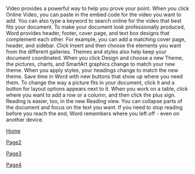 <!DOCTYPE html>
<html lang="en">
<head>
    <meta charset="UTF-8">
    <title>Title</title>
</head>
<body>
<p>Video provides a powerful way to help you prove your point. When you click Online Video, you can paste in the embed code for the video you want to add. You can also type a keyword to search online for the video that best fits your document.
To make your document look professionally produced, Word provides header, footer, cover page, and text box designs that complement each other. For example, you can add a matching cover page, header, and sidebar. Click Insert and then choose the elements you want from the different galleries.
Themes and styles also help keep your document coordinated. When you click Design and choose a new Theme, the pictures, charts, and SmartArt graphics change to match your new theme. When you apply styles, your headings change to match the new theme.
Save time in Word with new buttons that show up where you need them. To change the way a picture fits in your document, click it and a button for layout options appears next to it. When you work on a table, click where you want to add a row or a column, and then click the plus sign.
Reading is easier, too, in the new Reading view. You can collapse parts of the document and focus on the text you want. If you need to stop reading before you reach the end, Word remembers where you left off - even on another device.

</p>
<a href="https://github.com/gar7mn/midterm1000site/blob/main/readme.md/">Home</a>
<p></p>
<a href="https://github.com/gar7mn/midterm1000site/blob/main/readme.md/">Page2</a>
<p></p>
<a href="https://github.com/gar7mn/midterm1000site/blob/main/readme.md/">Page3</a>
<p></p>
<a href="https://github.com/gar7mn/midterm1000site/blob/main/readme.md/">Page4</a>
</body>
</html>
